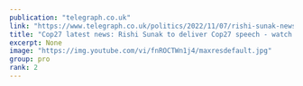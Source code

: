 ```yaml
---
publication: "telegraph.co.uk"
link: "https://www.telegraph.co.uk/politics/2022/11/07/rishi-sunak-news-rishi-sunak-news-gavin-williamson-cop27-latest/"
title: "Cop27 latest news: Rishi Sunak to deliver Cop27 speech - watch live"
excerpt: None
image: "https://img.youtube.com/vi/fnROCTWn1j4/maxresdefault.jpg"
group: pro
rank: 2
---
```

